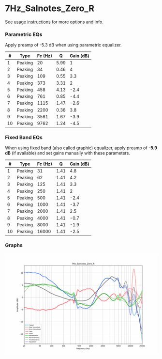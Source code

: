 # 7Hz_Salnotes_Zero_R
See [usage instructions](https://github.com/jaakkopasanen/AutoEq#usage) for more options and info.

### Parametric EQs
Apply preamp of -5.3 dB when using parametric equalizer.

|   # | Type    |   Fc (Hz) |    Q |   Gain (dB) |
|-----|---------|-----------|------|-------------|
|   1 | Peaking |        20 | 5.99 |         1   |
|   2 | Peaking |        34 | 0.46 |         4   |
|   3 | Peaking |       109 | 0.55 |         3.3 |
|   4 | Peaking |       373 | 3.31 |         2   |
|   5 | Peaking |       458 | 4.13 |        -2.4 |
|   6 | Peaking |       761 | 0.85 |        -4.4 |
|   7 | Peaking |      1115 | 1.47 |        -2.6 |
|   8 | Peaking |      2200 | 0.38 |         3.8 |
|   9 | Peaking |      3561 | 1.67 |        -3.9 |
|  10 | Peaking |      9762 | 1.24 |        -4.5 |

### Fixed Band EQs
When using fixed band (also called graphic) equalizer, apply preamp of **-5.9 dB** (if available) and set gains manually with these parameters.

|   # | Type    |   Fc (Hz) |    Q |   Gain (dB) |
|-----|---------|-----------|------|-------------|
|   1 | Peaking |        31 | 1.41 |         4.8 |
|   2 | Peaking |        62 | 1.41 |         4.2 |
|   3 | Peaking |       125 | 1.41 |         3.3 |
|   4 | Peaking |       250 | 1.41 |         2   |
|   5 | Peaking |       500 | 1.41 |        -2.4 |
|   6 | Peaking |      1000 | 1.41 |        -3.7 |
|   7 | Peaking |      2000 | 1.41 |         2.5 |
|   8 | Peaking |      4000 | 1.41 |        -0.7 |
|   9 | Peaking |      8000 | 1.41 |        -1.9 |
|  10 | Peaking |     16000 | 1.41 |        -2.5 |

### Graphs
![](./7Hz_Salnotes_Zero_R.png)
